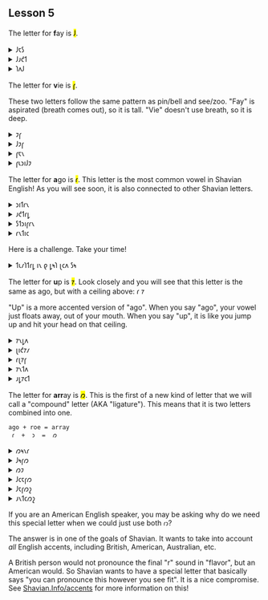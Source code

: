 ## Lesson 5

  
The letter for **f**ay is <mark>𐑓</mark>.

<details>
    <summary>𐑓𐑱𐑕</summary>
    <p>face</p>
</details>
<details>
    <summary>𐑓𐑨𐑒𐑑</summary>
    <p>fact</p>
</details>
<details>
    <summary>𐑐𐑵𐑓</summary>
    <p>poof</p>
</details>

The letter for **v**ie is <mark>𐑝</mark>.

These two letters follow the same pattern as pin/bell and see/zoo. "Fay" is aspirated (breath comes out), so it is tall. "Vie" doesn't use breath, so it is deep.

<details>
    <summary>𐑲𐑝</summary>
    <p>I've</p>
</details>
<details>
    <summary>𐑓𐑲𐑝</summary>
    <p>five</p>
</details>
<details>
    <summary>𐑝𐑱𐑯</summary>
    <p>vain / vane / vein</p>
</details>
<details>
    <summary>𐑝𐑧𐑮𐑦𐑓𐑲</summary>
    <p>verify</p>
</details>

The letter for **a**go is <mark>𐑩</mark>. This letter is the most common vowel in Shavian English! As you will see soon, it is also connected to other Shavian letters.

<details>
    <summary>𐑮𐑦𐑑𐑩𐑯</summary>
    <p>written</p>
</details>
<details>
    <summary>𐑨𐑒𐑑𐑩𐑛</summary>
    <p>acted</p>
</details>
<details>
    <summary>𐑕𐑑𐑮𐑦𐑝𐑩𐑯</summary>
    <p>striven</p>
</details>
<details>
    <summary>𐑩𐑯𐑑𐑦𐑤</summary>
    <p>until</p>
</details>

Here is a challenge. Take your time!

<details>
    <summary>𐑑𐑧𐑥𐑐𐑑𐑩𐑛 𐑦𐑯 𐑞 𐑛𐑰𐑐 𐑚𐑤𐑵 𐑕𐑰</summary>
    <p>Tempted in the deep blue sea</p>
</details>

The letter for **u**p is <mark>𐑳</mark>. Look closely and you will see that this letter is the same as ago, but with a ceiling above: 𐑩 𐑳

"Up" is a more accented version of "ago". When you say "ago", your vowel just floats away, out of your mouth. When you say "up", it is like you jump up and hit your head on that ceiling.

<details>
    <summary>𐑳𐑯𐑛𐑵</summary>
    <p>undo</p>
</details>
<details>
    <summary>𐑚𐑦𐑒𐑳𐑥</summary>
    <p>become</p>
</details>
<details>
    <summary>𐑩𐑚𐑳𐑝</summary>
    <p>above</p>
</details>
<details>
    <summary>𐑳𐑯𐑑𐑵</summary>
    <p>unto</p>
</details>
<details>
    <summary>𐑨𐑛𐑳𐑤𐑑</summary>
    <p>adult</p>
</details>

The letter for **arr**ay is <mark>𐑼</mark>. This is the first of a new kind of letter that we will call a "compound" letter (AKA "ligature"). This means that it is two letters combined into one.

```
ago + roe = array
 𐑩  +  𐑮  =  𐑼
```

<details>
    <summary>𐑼𐑰𐑯𐑩</summary>
    <p>arena</p>
</details>
<details>
    <summary>𐑓𐑰𐑝𐑼</summary>
    <p>fever</p>
</details>
<details>
    <summary>𐑼𐑲</summary>
    <p>awry</p>
</details>
<details>
    <summary>𐑓𐑤𐑱𐑝𐑼</summary>
    <p>flavor / flavour</p>
</details>
<details>
    <summary>𐑓𐑱𐑝𐑼𐑟</summary>
    <p>favors / favours</p>
</details>
<details>
    <summary>𐑨𐑯𐑑𐑤𐑼𐑟</summary>
    <p>antlers</p>
</details>

If you are an American English speaker, you may be asking why do we need this special letter when we could just use both `𐑩𐑮`?

The answer is in one of the goals of Shavian. It wants to take into account *all* English accents, including British, American, Australian, etc.

A British person would not pronounce the final "r" sound in "flavor", but an American would. So Shavian wants to have a special letter that basically says "you can pronounce this however you see fit". It is a nice compromise. See [Shavian.Info/accents](https://www.shavian.info/accents/) for more information on this!
